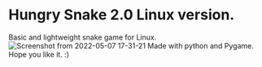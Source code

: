 # Hungry Snake 2.0 Linux version.
Basic and lightweight snake game for Linux.
![Screenshot from 2022-05-07 17-31-21](https://user-images.githubusercontent.com/52569279/167263602-48c760ee-81af-4577-b204-e98b8f59abb5.png)
Made with python and Pygame.
Hope you like it. 
:) 

